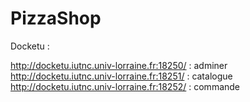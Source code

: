 # PizzaShop

Docketu : 

http://docketu.iutnc.univ-lorraine.fr:18250/ : adminer
http://docketu.iutnc.univ-lorraine.fr:18251/ : catalogue
http://docketu.iutnc.univ-lorraine.fr:18252/ : commande